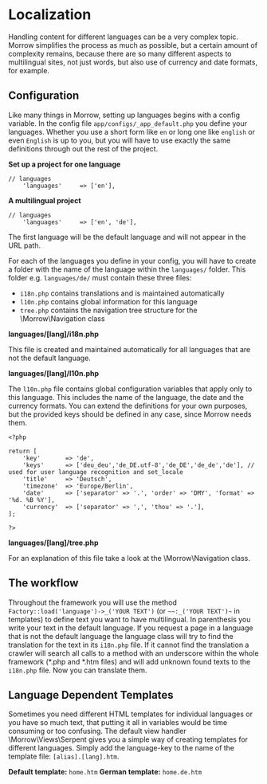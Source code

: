 Localization
=============================

Handling content for different languages can be a very complex topic.
Morrow simplifies the process as much as possible, but a certain amount of complexity remains, because there are so many different aspects to multilingual sites, not just words, but also use of currency and date formats, for example.

Configuration
-------------

Like many things in Morrow, setting up languages begins with a config variable.
In the config file `app/configs/_app_default.php` you define your languages.
Whether you use a short form like `en` or long one like `english` or even `English` is up to you, but you will have to use exactly the same definitions through out the rest of the project.

**Set up a project for one language**

~~~{.php}
// languages
    'languages'     => ['en'],
~~~

**A multilingual project**

~~~{.php}
// languages
    'languages'     => ['en', 'de'],
~~~

The first language will be the default language and will not appear in the URL path.


For each of the languages you define in your config, you will have to create a folder with the name of the language within the `languages/` folder.
This folder e.g. `languages/de/` must contain these three files:

* `i18n.php` contains translations and is maintained automatically
* `l10n.php` contains global information for this language
* `tree.php` contains the navigation tree structure for the \Morrow\Navigation class

**languages/[lang]/i18n.php**

This file is created and maintained automatically for all languages that are not the default language.

**languages/[lang]/l10n.php**

The `l10n.php` file contains global configuration variables that apply only to this language. This includes the name of the language, the date and the currency formats. You can extend the definitions for your own purposes, but the provided keys should be defined in any case, since Morrow needs them.

~~~{.php}
<?php

return [
	'key'		=> 'de',
	'keys'		=> ['deu_deu','de_DE.utf-8','de_DE','de_de','de'], // used for user language recognition and set_locale
	'title'		=> 'Deutsch',
	'timezone'	=> 'Europe/Berlin',
	'date'		=> ['separator' => '.', 'order' => 'DMY', 'format' => '%d. %B %Y'],
	'currency'	=> ['separator' => ',', 'thou' => '.'],
];

?>
~~~

**languages/[lang]/tree.php**

For an explanation of this file take a look at the \Morrow\Navigation class.


The workflow
-------------

Throughout the framework you will use the method `Factory::load('language')->_('YOUR TEXT')` (or `~~:_('YOUR TEXT')~` in templates) to define text you want to have multilingual.
In parenthesis you write your text in the default language.
If you request a page in a language that is not the default language the language class will try to find the translation for the text in its `i18n.php` file.
If it cannot find the translation a crawler will search all calls to a method with an underscore within the whole framework (*.php and *.htm files) and will add unknown found texts to the `i18n.php` file.
Now you can translate them.

Language Dependent Templates
----------------------------

Sometimes you need different HTML templates for individual languages or you have so much text, that putting it all in variables would be time consuming or too confusing.
The default view handler \Morrow\Views\Serpent gives you a simple way of creating templates for different languages. Simply add the language-key to the name of the template file: `[alias].[lang].htm`.

**Default template:** `home.htm`
**German template:** `home.de.htm`

